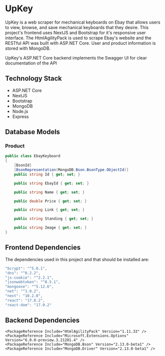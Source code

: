 # UpKey

UpKey is a web scraper for mechanical keyboards on Ebay that allows users to view, browse, and save mechanical keyboards that they desire. This project's frontend uses NextJS and Bootstrap for it's responsive user interface. The HtmlAgilityPack is used to scrape Ebay's website and the RESTful API was built with ASP.NET Core. User and product information is stored with MongoDB.

UpKey's ASP.NET Core backend implements the Swagger UI for clear documentation of the API

## Technology Stack
* ASP.NET Core
* NextJS
* Bootstrap
* MongoDB
* Node.js
* Express

## Database Models
### Product
```C#
public class EbayKeyboard
{
    [BsonId]
    [BsonRepresentation(MongoDB.Bson.BsonType.ObjectId)]
    public string Id { get; set; }

    public string EbayId { get; set; }

    public string Name { get; set; }

    public double Price { get; set; }

    public string Link { get; set; }

    public string Standing { get; set; }

    public string Image { get; set; }
}
 ```

## Frontend Dependencies
The dependencies used in this project and that should be installed are:
```javascript
"bcrypt": "^5.0.1",
"dns": "^0.2.2",
"js-cookie": "^2.2.1",
"jsonwebtoken": "^8.5.1",
"mongoose": "^5.12.6",
"net": "^1.0.2",
"next": "10.2.0",
"react": "17.0.2",
"react-dom": "17.0.2"
```

## Backend Dependencies
```ASP.NET
<PackageReference Include="HtmlAgilityPack" Version="1.11.33" />
<PackageReference Include="Microsoft.Extensions.Options" Version="6.0.0-preview.3.21201.4" />
<PackageReference Include="MongoDB.Bson" Version="2.13.0-beta1" />
<PackageReference Include="MongoDB.Driver" Version="2.13.0-beta1" />
 ```

